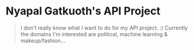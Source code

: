 # Nyapal Gatkuoth's API Project

> I don't really know what I want to do for my API project. :) 
> Currently the domains I'm interested are political, machine learning & makeup/fashion...

